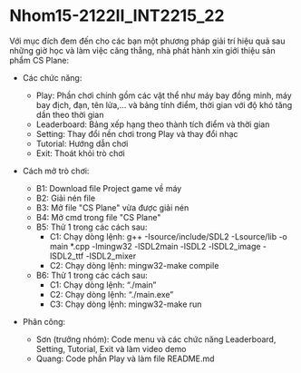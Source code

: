 # Nhom15-2122II_INT2215_22

Với mục đích đem đến cho các bạn một phương pháp giải trí hiệu quả sau những giờ học và làm việc căng thẳng, nhà phát hành xin giới thiệu sản phẩm CS Plane:

- Các chức năng:
  + Play: Phần chơi chính gồm các vật thể như máy bay đồng minh, máy bay địch, đạn, tên lửa,... và bảng tính điểm, thời gian với độ khó tăng dần theo thời gian
  + Leaderboard: Bảng xếp hạng theo thành tích điểm và thời gian
  + Setting: Thay đổi nền chơi trong Play và thay đổi nhạc
  + Tutorial: Hướng dẫn chơi 
  + Exit: Thoát khỏi trò chơi

- Cách mở trò chơi:
  + B1: Download file Project game về máy
  + B2: Giải nén file
  + B3: Mở file "CS Plane" vừa được giải nén
  + B4: Mở cmd trong file "CS Plane"
  + B5: Thử 1 trong các cách sau:
    + C1: Chạy dòng lệnh: g++ -Isource/include/SDL2 -Lsource/lib -o main *.cpp -lmingw32 -lSDL2main -lSDL2 -lSDL2_image -lSDL2_ttf -lSDL2_mixer 
    + C2: Chạy dòng lệnh: mingw32-make compile
  + B6: Thử 1 trong các cách sau:
    + C1: Chạy dòng lệnh: “./main” 
    + C2: Chạy dòng lệnh: “./main.exe”
    + C3: Chạy dòng lệnh: mingw32-make run

- Phân công:
  + Sơn (trưởng nhóm): Code menu và các chức năng Leaderboard, Setting, Tutorial, Exit và làm video demo
  + Quang: Code phần Play và làm file README.md
